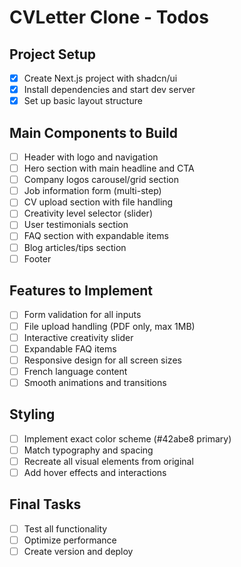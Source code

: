 # CVLetter Clone - Todos

## Project Setup
- [x] Create Next.js project with shadcn/ui
- [x] Install dependencies and start dev server
- [x] Set up basic layout structure

## Main Components to Build
- [ ] Header with logo and navigation
- [ ] Hero section with main headline and CTA
- [ ] Company logos carousel/grid section
- [ ] Job information form (multi-step)
- [ ] CV upload section with file handling
- [ ] Creativity level selector (slider)
- [ ] User testimonials section
- [ ] FAQ section with expandable items
- [ ] Blog articles/tips section
- [ ] Footer

## Features to Implement
- [ ] Form validation for all inputs
- [ ] File upload handling (PDF only, max 1MB)
- [ ] Interactive creativity slider
- [ ] Expandable FAQ items
- [ ] Responsive design for all screen sizes
- [ ] French language content
- [ ] Smooth animations and transitions

## Styling
- [ ] Implement exact color scheme (#42abe8 primary)
- [ ] Match typography and spacing
- [ ] Recreate all visual elements from original
- [ ] Add hover effects and interactions

## Final Tasks
- [ ] Test all functionality
- [ ] Optimize performance
- [ ] Create version and deploy
